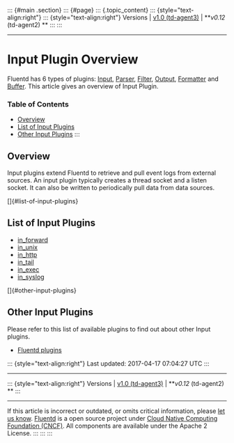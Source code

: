 ::: {#main .section}
::: {#page}
::: {.topic_content}
::: {style="text-align:right"}
::: {style="text-align:right"}
Versions \| [v1.0 (td-agent3)](/v1.0/articles/input-plugin-overview) \|
***v0.12* (td-agent2) **
:::
:::

------------------------------------------------------------------------

Input Plugin Overview
=====================

Fluentd has 6 types of plugins: [Input](input-plugin-overview),
[Parser](parser-plugin-overview), [Filter](filter-plugin-overview),
[Output](output-plugin-overview), [Formatter](formatter-plugin-overview)
and [Buffer](buffer-plugin-overview). This article gives an overview of
Input Plugin.


### Table of Contents

-   [Overview](#overview)
-   [List of Input Plugins](#list-of-input-plugins)
-   [Other Input Plugins](#other-input-plugins)
:::

Overview
--------

Input plugins extend Fluentd to retrieve and pull event logs from
external sources. An input plugin typically creates a thread socket and
a listen socket. It can also be written to periodically pull data from
data sources.

[]{#list-of-input-plugins}

List of Input Plugins
---------------------

-   [in\_forward](in_forward)
-   [in\_unix](in_unix)
-   [in\_http](in_http)
-   [in\_tail](in_tail)
-   [in\_exec](in_exec)
-   [in\_syslog](in_syslog)

[]{#other-input-plugins}

Other Input Plugins
-------------------

Please refer to this list of available plugins to find out about other
Input plugins.

-   [Fluentd plugins](http://fluentd.org/plugin/)

::: {style="text-align:right"}
Last updated: 2017-04-17 07:04:27 UTC
:::

------------------------------------------------------------------------

::: {style="text-align:right"}
Versions \| [v1.0 (td-agent3)](/v1.0/articles/input-plugin-overview) \|
***v0.12* (td-agent2) **
:::

------------------------------------------------------------------------

If this article is incorrect or outdated, or omits critical information,
please [let us
know](https://github.com/fluent/fluentd-docs/issues?state=open).
[Fluentd](http://www.fluentd.org/) is a open source project under [Cloud
Native Computing Foundation (CNCF)](https://cncf.io/). All components
are available under the Apache 2 License.
:::
:::
:::
